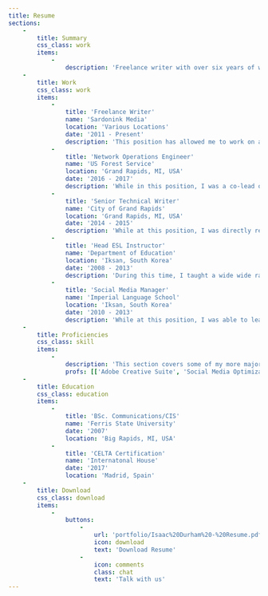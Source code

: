```yaml
---
title: Resume
sections:
    -
        title: Summary
        css_class: work
        items:
            -
                description: 'Freelance writer with over six years of writing experience in the business, government, and academic worlds. Detail-oriented and highly adaptable, I work well within tight deadlines, deal deftly with last minute​ ​changes,​ ​and​ ​excel​ ​at​ ​delivering​ ​clear​ ​and​ ​concise​ ​content.'
    -
        title: Work
        css_class: work
        items:
            -
                title: 'Freelance​​ ​​Writer'
                name: 'Sardonink Media'
                location: 'Various Locations'
                date: '2011 - Present'
                description: 'This position has allowed me to work on a wide range of projects for government agencies and small businesses. Projects have largely been related to content creation and editing, but have also involved business analysis, website and software development, graphic design, and some video production. I focus on  clear and concise content, but I have no issue matching client expectations or existing styles.'
            -
                title: 'Network Operations Engineer'
                name: 'US Forest Service'
                location: 'Grand Rapids, MI, USA'
                date: '2016 - 2017'
                description: 'While in this position, I was a co-lead on an inter-organizational “quick-response” team which provided network operations support for a federal agency. My responsibilities changed daily, but usually covered technical writing, software development, the tracking and troubleshooting of network issues, and asset management. I have been directly responsible for the development of a range of software tools, internal policies, and the implementation of a solid training program.'
            -
                title: 'Senior Technical Writer'
                name: 'City of Grand Rapids'
                location: 'Grand Rapids, MI, USA'
                date: '2014 - 2015'
                description: 'While at this position, I was directly responsible for the creation, development, and management of several business analysis and technical writing projects. I worked with teams and SMEs to create style guides, software frameworks, and both internally and externally facing documentation.'
            -
                title: 'Head ESL Instructor'
                name: 'Department of Education'
                location: 'Iksan, South Korea'
                date: '2008 - 2013'
                description: 'During this time, I taught a wide wide range of ages (kindergarten - adult), language levels(A1-C1), and classroom sizes (1-35). I was responsible for the development, adaption, and success of a multi-tiered curriculum. Additionally, I was also responsible for the direction of several semester-long projects which impacted provincial policies. This position gave me my first taste of living outside the US, as well as my first experiences with adapting to incredibly short deadlines.'
            -
                title: 'Social Media Manager'
                name: 'Imperial Language School'
                location: 'Iksan, South Korea'
                date: '2010 - 2013'
                description: 'While at this position, I was able to lead a team tasked with the creation of directed advertising, SEO, and social media campaigns. I used several platforms, both local, and international to develop a strong social media prescience leading to a measurable increase in attendance for a mid-sized language school.'
    -
        title: Proficiencies
        css_class: skill
        items:
            -
                description: 'This section covers some of my more major skills, but is by no means the end-all-be-all of what I can and can''''t do. I see my greatest skill as my adaptabilty, and ability to deal with high stress situations.'
                profs: [['Adobe Creative Suite', 'Social Media Optimization', Grav/Wordpress/CMS], [Writing/Editing, 'Curriculum Development', PHP/JavaScript], ['Graphic design', 'Project management', Remedy/CRM], ['MS Office', 'Team Leadership', HTML5/CSS]]
    -
        title: Education
        css_class: education
        items:
            -
                title: 'BSc. Communications/CIS'
                name: 'Ferris State University'
                date: '2007'
                location: 'Big Rapids, MI, USA'
            -
                title: 'CELTA Certification'
                name: 'Internatonal House'
                date: '2017'
                location: 'Madrid, Spain'
    -
        title: Download
        css_class: download
        items:
            -
                buttons:
                    -
                        url: 'portfolio/Isaac%20Durham%20-%20Resume.pdf'
                        icon: download
                        text: 'Download Resume'
                    -
                        icon: comments
                        class: chat
                        text: 'Talk with us'
---
```


